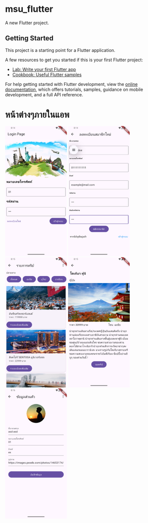 # msu_flutter

A new Flutter project.

## Getting Started

This project is a starting point for a Flutter application.

A few resources to get you started if this is your first Flutter project:

- [Lab: Write your first Flutter app](https://docs.flutter.dev/get-started/codelab)
- [Cookbook: Useful Flutter samples](https://docs.flutter.dev/cookbook)

For help getting started with Flutter development, view the
[online documentation](https://docs.flutter.dev/), which offers tutorials,
samples, guidance on mobile development, and a full API reference.

# หน้าต่างๆภายในแอพ
<img src="example/login.png" alt="Login Page" width="200px" />
<img src="example/register.png" alt="Register Page" width="200px" />
<img src="example/show-trips.png" alt="Show Trips Page" width="200px" />
<img src="example/trip-detail.png" alt="Trip Detail Page" width="200px" />
<img src="example/profile.png" alt="Profile Page" width="200px" />